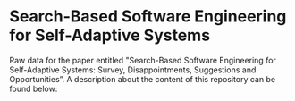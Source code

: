 # Search-Based Software Engineering for Self-Adaptive Systems
Raw data for the paper entitled "Search-Based Software Engineering for Self-Adaptive Systems: Survey, Disappointments, Suggestions and Opportunities”. A description about the content of this repository can be found below:
